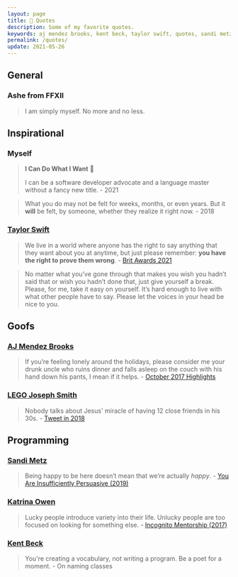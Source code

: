 ```yaml
---
layout: page
title: 💬 Quotes
description: Some of my favorite quotes.
keywords: aj mendez brooks, kent beck, taylor swift, quotes, sandi metz, katrina owen
permalink: /quotes/
update: 2021-05-26
---
```


## General

### Ashe from FFXII

> I am simply myself. No more and no less.

## Inspirational

### Myself

> **I Can Do What I Want** :sparkling_heart:
>
> I can be a software developer advocate and a language master without a fancy new title. - 2021

> What you do may not be felt for weeks, months, or even years. But it **will** be felt, by someone,
> whether they realize it right now. - 2018

### [Taylor Swift][taylor swift]

> We live in a world where anyone has the right to say anything that they want about you at anytime,
> but just please remember: **you have the right to prove them wrong**. - [Brit Awards 2021][brit awards 2021]

> No matter what you’ve gone through that makes you wish you hadn’t said that or wish you hadn’t
> done that, just give yourself a break. Please, for me, take it easy on yourself. It’s hard enough
> to live with what other people have to say. Please let the voices in your head be nice to you.

## Goofs

### [AJ Mendez Brooks][aj mendez]

> If you’re feeling lonely around the holidays, please consider me your drunk uncle who ruins dinner
> and falls asleep on the couch with his hand down his pants, I mean if it helps. - [October 2017 Highlights][aj oct 2017]

### [LEGO Joseph Smith][mormonger]

> Nobody talks about Jesus' miracle of having 12 close friends in his 30s. - [Tweet in 2018][miracle]

## Programming

### [Sandi Metz][sandi metz]

> Being happy to be here doesn’t mean that we’re actually _happy_. - [You Are Insufficiently Persuasive (2019)][insufficiently persuasive]

### [Katrina Owen][katrina owen]

> Lucky people introduce variety into their life. Unlucky people are too focused on looking for
> something else. - [Incognito Mentorship (2017)][incognito mentorship]

### [Kent Beck][kent beck]

> You're creating a vocabulary, not writing a program. Be a poet for a moment. - On naming classes

[aj mendez]: http://www.theajmendez.com/
[aj oct 2017]: http://mailchi.mp/ajmendezbrooks/represent-team-aj-467805
[kent beck]: https://twitter.com/KentBeck
[taylor swift]: http://www.taylorswift.com
[brit awards 2021]: https://youtu.be/88GdUGdqDnw?t=444
[sandi metz]: https://sandimetz.com/
[insufficiently persuasive]: https://www.youtube.com/watch?v=Y3k7tHll3RY
[katrina owen]: https://www.kytrinyx.com/
[incognito mentorship]: https://www.youtube.com/watch?v=nWZxthZOf1s
[mormonger]: https://twitter.com/Mormonger
[miracle]: https://twitter.com/Mormonger/status/975497709548314624
